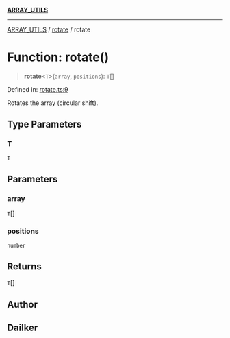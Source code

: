 [**ARRAY_UTILS**](../../README.md)

***

[ARRAY_UTILS](../../README.md) / [rotate](../README.md) / rotate

# Function: rotate()

> **rotate**\<`T`\>(`array`, `positions`): `T`[]

Defined in: [rotate.ts:9](https://github.com/dailker/everyutil/blob/b7f22b082046077d9fa17a48e94d4c255288033b/src/array/rotate.ts#L9)

Rotates the array (circular shift).

## Type Parameters

### T

`T`

## Parameters

### array

`T`[]

### positions

`number`

## Returns

`T`[]

## Author

## Dailker
